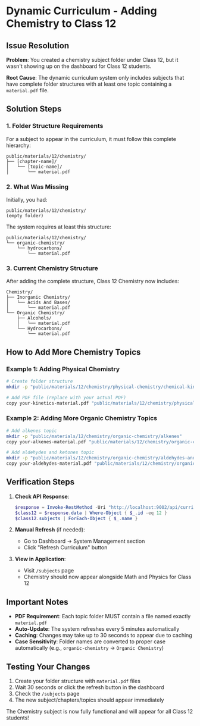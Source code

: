 # Dynamic Curriculum - Adding Chemistry to Class 12

## Issue Resolution

**Problem**: You created a chemistry subject folder under Class 12, but it wasn't showing up on the dashboard for Class 12 students.

**Root Cause**: The dynamic curriculum system only includes subjects that have complete folder structures with at least one topic containing a `material.pdf` file.

## Solution Steps

### 1. Folder Structure Requirements

For a subject to appear in the curriculum, it must follow this complete hierarchy:

```
public/materials/12/chemistry/
├── [chapter-name]/
│   └── [topic-name]/
│       └── material.pdf
```

### 2. What Was Missing

Initially, you had:
```
public/materials/12/chemistry/
(empty folder)
```

The system requires at least this structure:
```
public/materials/12/chemistry/
└── organic-chemistry/
    └── hydrocarbons/
        └── material.pdf
```

### 3. Current Chemistry Structure

After adding the complete structure, Class 12 Chemistry now includes:

```
Chemistry/
├── Inorganic Chemistry/
│   └── Acids And Bases/
│       └── material.pdf
└── Organic Chemistry/
    ├── Alcohols/
    │   └── material.pdf
    └── Hydrocarbons/
        └── material.pdf
```

## How to Add More Chemistry Topics

### Example 1: Adding Physical Chemistry

```bash
# Create folder structure
mkdir -p "public/materials/12/chemistry/physical-chemistry/chemical-kinetics"

# Add PDF file (replace with your actual PDF)
copy your-kinetics-material.pdf "public/materials/12/chemistry/physical-chemistry/chemical-kinetics/material.pdf"
```

### Example 2: Adding More Organic Chemistry Topics

```bash
# Add alkenes topic
mkdir -p "public/materials/12/chemistry/organic-chemistry/alkenes"
copy your-alkenes-material.pdf "public/materials/12/chemistry/organic-chemistry/alkenes/material.pdf"

# Add aldehydes and ketones topic
mkdir -p "public/materials/12/chemistry/organic-chemistry/aldehydes-and-ketones"
copy your-aldehydes-material.pdf "public/materials/12/chemistry/organic-chemistry/aldehydes-and-ketones/material.pdf"
```

## Verification Steps

1. **Check API Response**:
   ```powershell
   $response = Invoke-RestMethod -Uri "http://localhost:9002/api/curriculum"
   $class12 = $response.data | Where-Object { $_.id -eq 12 }
   $class12.subjects | ForEach-Object { $_.name }
   ```

2. **Manual Refresh** (if needed):
   - Go to Dashboard → System Management section
   - Click "Refresh Curriculum" button

3. **View in Application**:
   - Visit `/subjects` page
   - Chemistry should now appear alongside Math and Physics for Class 12

## Important Notes

- **PDF Requirement**: Each topic folder MUST contain a file named exactly `material.pdf`
- **Auto-Update**: The system refreshes every 5 minutes automatically
- **Caching**: Changes may take up to 30 seconds to appear due to caching
- **Case Sensitivity**: Folder names are converted to proper case automatically (e.g., `organic-chemistry` → `Organic Chemistry`)

## Testing Your Changes

1. Create your folder structure with `material.pdf` files
2. Wait 30 seconds or click the refresh button in the dashboard
3. Check the `/subjects` page
4. The new subject/chapters/topics should appear immediately

The Chemistry subject is now fully functional and will appear for all Class 12 students!
